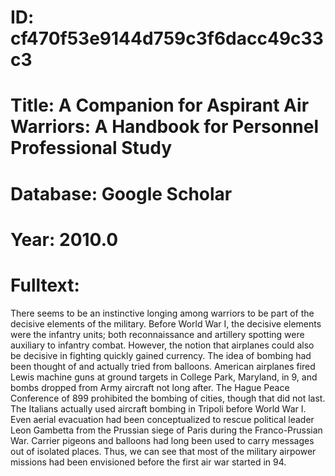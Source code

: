 # ID: cf470f53e9144d759c3f6dacc49c33c3
# Title: A Companion for Aspirant Air Warriors: A Handbook for Personnel Professional Study
# Database: Google Scholar
# Year: 2010.0
# Fulltext:
There seems to be an instinctive longing among warriors to be part of the decisive elements of the military.
Before World War I, the decisive elements were the infantry units; both reconnaissance and artillery spotting were auxiliary to infantry combat.
However, the notion that airplanes could also be decisive in fighting quickly gained currency.
The idea of bombing had been thought of and actually tried from balloons.
American airplanes fired Lewis machine guns at ground targets in College Park, Maryland, in 9, and bombs dropped from Army aircraft not long after.
The Hague Peace Conference of 899 prohibited the bombing of cities, though that did not last.
The Italians actually used aircraft bombing in Tripoli before World War I. Even aerial evacuation had been conceptualized to rescue political leader Leon Gambetta from the Prussian siege of Paris during the Franco-Prussian War.
Carrier pigeons and balloons had long been used to carry messages out of isolated places.
Thus, we can see that most of the military airpower missions had been envisioned before the first air war started in 94.